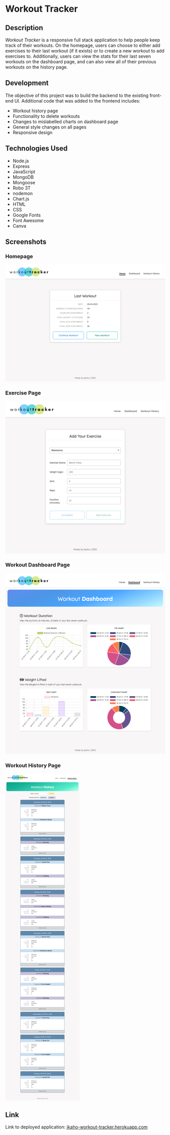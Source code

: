 # Workout Tracker

## Description 
*Workout Tracker* is a responsive full stack application to help people keep track of their workouts. On the homepage, users can choose to either add exercises to their last workout (if it exists) or to create a new workout to add exercises to. Additionally, users can view the stats for their last seven workouts on the dashboard page, and can also view all of their previous workouts on the history page. 

## Development
The objective of this project was to build the backend to the existing front-end UI. Additional code that was added to the frontend includes: 
- Workout history page
- Functionality to delete workouts
- Changes to mislabelled charts on dashboard page
- General style changes on all pages
- Responsive design

## Technologies Used 
- Node.js
- Express
- JavaScript
- MongoDB
- Mongoose 
- Robo 3T
- nodemon 
- Chart.js
- HTML 
- CSS 
- Google Fonts
- Font Awesome
- Canva

## Screenshots

### Homepage
![Workout Tracker homepage](public/images/readme/homepage.png)

### Exercise Page
![Workout Tracker exercise page](public/images/readme/exercise.png)

### Workout Dashboard Page
![Workout Tracker workout dashboard page](public/images/readme/dashboard.png)

### Workout History Page
![Workout Tracker workout history page](public/images/readme/history.png)

## Link
Link to deployed application: [jkaho-workout-tracker.herokuapp.com](https://jkaho-workout-tracker.herokuapp.com/)

